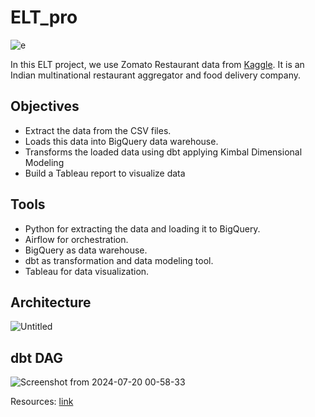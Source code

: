 # ELT_pro
![e](https://github.com/user-attachments/assets/3d2cf683-61af-484f-b03a-1b2663fbacbc)

In this ELT project, we use Zomato Restaurant data from <a href="https://www.kaggle.com/datasets/anas123siddiqui/zomato-database?select=orders.csv" target="_blank">Kaggle</a>. It is an Indian multinational restaurant aggregator and food delivery company.

## Objectives
<ul>
    <li>Extract the data from the CSV files.</li>
    <li>Loads this data into BigQuery data warehouse.</li>
    <li>Transforms the loaded data using dbt applying Kimbal Dimensional Modeling</li>
    <li>Build a Tableau report to visualize data</li>
</ul>

## Tools
<ul>
    <li>Python for extracting the data and loading it to BigQuery.</li>
    <li>Airflow for orchestration.</li>
    <li>BigQuery as data warehouse.</li>
    <li>dbt as transformation and data modeling tool.</li>
    <li>Tableau for data visualization.</li>
</ul>

## Architecture
![Untitled](https://github.com/user-attachments/assets/4cedc70d-0c5f-457e-befd-c955c73b8025)

## dbt DAG
![Screenshot from 2024-07-20 00-58-33](https://github.com/user-attachments/assets/43830fdf-f6ca-424a-b0c1-23e5f79588ad)



Resources:
<a href="https://github.com/kayazay/zomato-restaurant-analytics/tree/main" target="_blank">link</a>
